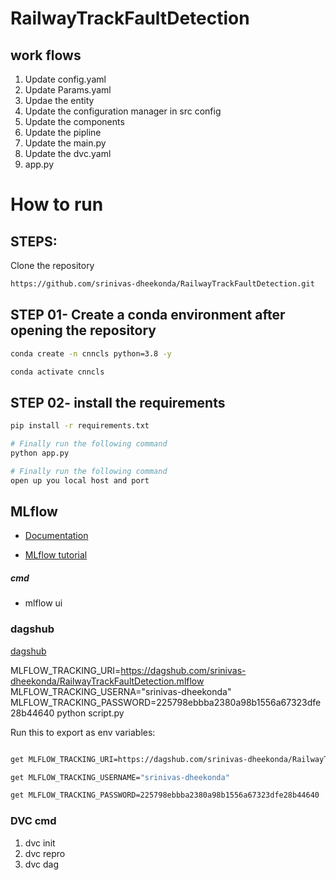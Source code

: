 # RailwayTrackFaultDetection

## work flows
1. Update config.yaml
2. Update Params.yaml
3. Updae the entity
4. Update the configuration manager in src config
5. Update the components
6. Update the pipline
7. Update the main.py
8. Update the dvc.yaml
9. app.py

# How to run 
## STEPS:
Clone the repository
```bash
https://github.com/srinivas-dheekonda/RailwayTrackFaultDetection.git
```
## STEP 01- Create a conda environment after opening the repository

```bash
conda create -n cnncls python=3.8 -y
```
```bash
conda activate cnncls

```

## STEP 02- install the requirements

```bash
pip install -r requirements.txt

```
```bash
# Finally run the following command
python app.py

```

```bash
# Finally run the following command
open up you local host and port

```



## MLflow

- [Documentation](https://mlflow.org/docs/latest/index.html)

- [MLflow tutorial](https://youtu.be/qdcHHrsXA48?si=bD5vDS60akNphkem)

##### cmd
- mlflow ui

### dagshub
[dagshub](https://dagshub.com/)

MLFLOW_TRACKING_URI=https://dagshub.com/srinivas-dheekonda/RailwayTrackFaultDetection.mlflow
MLFLOW_TRACKING_USERNA="srinivas-dheekonda"
MLFLOW_TRACKING_PASSWORD=225798ebbba2380a98b1556a67323dfe28b44640
python script.py

Run this to export as env variables:

```bash

get MLFLOW_TRACKING_URI=https://dagshub.com/srinivas-dheekonda/RailwayTrackFaultDetection.mlflow

get MLFLOW_TRACKING_USERNAME="srinivas-dheekonda" 

get MLFLOW_TRACKING_PASSWORD=225798ebbba2380a98b1556a67323dfe28b44640

```


### DVC cmd

1. dvc init
2. dvc repro
3. dvc dag


